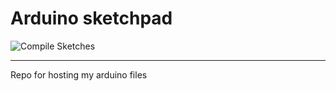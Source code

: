 # Arduino sketchpad

![Compile Sketches](https://github.com/Corfucinas/arduino-sketchbook/workflows/Compile%20Sketches/badge.svg)

---

Repo for hosting my arduino files
